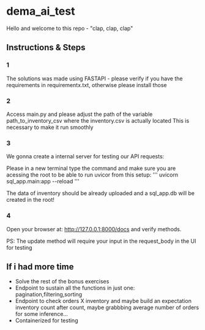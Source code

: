 # dema_ai_test

Hello and welcome to this repo - "clap, clap, clap"

## Instructions & Steps

### 1
The solutions was made using FASTAPI - please verify if you have the requirements in requirementx.txt,
otherwise please install those


### 2
Access main.py and please adjust the path of  the variable path_to_inventory_csv where the inventory.csv is actually located
This is necessary to make it run smoothly

### 3
We gonna create a internal server for testing our API requests:

Please in a new terminal type the command and make sure you are acessing the root to be able to run uvicor from this setup:
'''
uvicorn sql_app.main:app --reload 
'''

The data of inventory should be already uploaded and a sql_app.db will be created in the root!

### 4
Open your browser at:  http://127.0.0.1:8000/docs
and verify methods.

PS: The update method will require your input in the request_body in the UI for testing

## If i had more time

- Solve the rest of the bonus exercises
- Endpoint to sustain all the functions in just one: pagination,filtering,sorting
- Endpoint to check orders X inventory and maybe build an expectation inventory count after count, maybe grabbbing average number of orders for some inference...
- Containerized for testing

